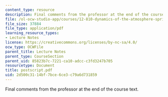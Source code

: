 ```yaml
---
content_type: resource
description: Final comments from the professor at the end of the course text.
file: /ol-ocw-studio-app/courses/12-810-dynamics-of-the-atmosphere-spring-2008/2d500c3114bf7bce6ce3c79a6d731859_postscript.pdf
file_size: 37884
file_type: application/pdf
learning_resource_types:
- Lecture Notes
license: https://creativecommons.org/licenses/by-nc-sa/4.0/
ocw_type: OCWFile
parent_title: Lecture Notes
parent_type: CourseSection
parent_uid: 85823b7c-7221-ca10-adcc-c3fd3247b705
resourcetype: Document
title: postscript.pdf
uid: 2d500c31-14bf-7bce-6ce3-c79a6d731859
---
```

Final comments from the professor at the end of the course text.
